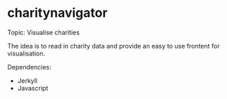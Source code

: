 # charitynavigator

Topic: Visualise charities

The idea is to read in charity data and provide an easy to use frontent for visualisation.

Dependencies: 
* Jerkyll
* Javascript

